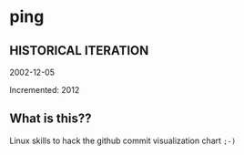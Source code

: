# ping

## HISTORICAL ITERATION
2002-12-05

Incremented: 2012

## What is this?? 
Linux skills to hack the github commit visualization chart `;-)`
